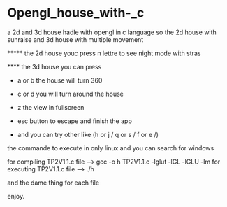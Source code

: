 # Opengl_house_with-_c
a 2d and 3d house hadle with opengl in c language so the  2d house with sunraise and 3d house with multiple movement   

***** the 2d house 
youc press n lettre to see night mode with stras 

**** the 3d house you can press  

-   a  or b   the house will turn 360 

-  c  or  d  you will turn around the house 

-   z    the view in fullscreen 

-  esc button to escape and finish the  app 

- and  you can try  other like  (h or j  /  q  or  s / f or e /)


the commande to execute in only linux and you can search for windows

for compiling  TP2V1.1.c file -->       gcc -o h TP2V1.1.c -lglut -lGL -lGLU -lm
for executing  TP2V1.1.c file -->       ./h

and the dame thing for each file

enjoy.


